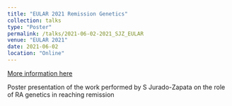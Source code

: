 ```yaml
---
title: "EULAR 2021 Remission Genetics"
collection: talks
type: "Poster"
permalink: /talks/2021-06-02-2021_SJZ_EULAR
venue: "EULAR 2021"
date: 2021-06-02
location: "Online"
---
```


[More information here](http://scientific.sparx-ip.net/archiveeular/?c=a&item=2021POS0348)

Poster presentation of the work performed by S Jurado-Zapata on the role of RA genetics in reaching remission
